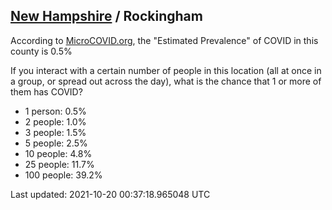 
## [New Hampshire](/united-states/new-hampshire) / Rockingham

According to [MicroCOVID.org](http://microcovid.org),
the "Estimated Prevalence" of COVID in this county is 0.5%

If you interact with a certain number of people in this location
(all at once in a group, or spread out across the day), what is the chance that
1 or more of them has COVID?

- 1 person: 0.5%
- 2 people: 1.0%
- 3 people: 1.5%
- 5 people: 2.5%
- 10 people: 4.8%
- 25 people: 11.7%
- 100 people: 39.2%

Last updated: 2021-10-20 00:37:18.965048 UTC
